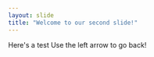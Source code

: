 ```yaml
---
layout: slide
title: "Welcome to our second slide!"
---
```

Here's a test
Use the left arrow to go back!
